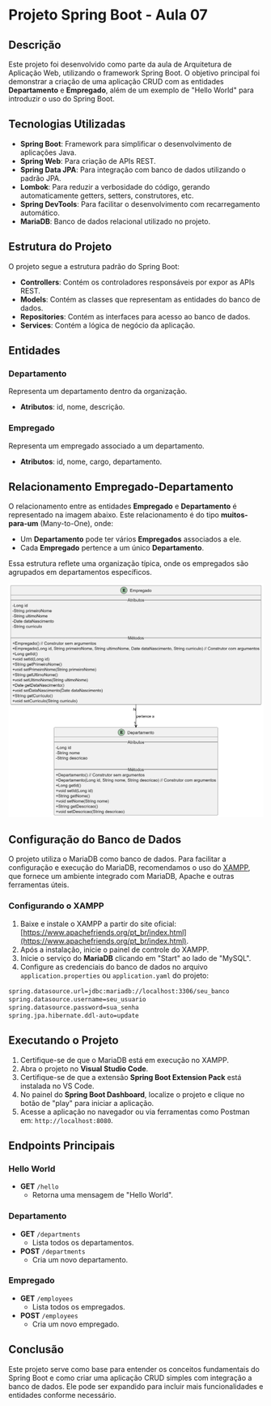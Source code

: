 # Projeto Spring Boot - Aula 07

## Descrição
Este projeto foi desenvolvido como parte da aula de Arquitetura de Aplicação Web, utilizando o framework Spring Boot. O objetivo principal foi demonstrar a criação de uma aplicação CRUD com as entidades **Departamento** e **Empregado**, além de um exemplo de "Hello World" para introduzir o uso do Spring Boot.

## Tecnologias Utilizadas
- **Spring Boot**: Framework para simplificar o desenvolvimento de aplicações Java.
- **Spring Web**: Para criação de APIs REST.
- **Spring Data JPA**: Para integração com banco de dados utilizando o padrão JPA.
- **Lombok**: Para reduzir a verbosidade do código, gerando automaticamente getters, setters, construtores, etc.
- **Spring DevTools**: Para facilitar o desenvolvimento com recarregamento automático.
- **MariaDB**: Banco de dados relacional utilizado no projeto.

## Estrutura do Projeto
O projeto segue a estrutura padrão do Spring Boot:

- **Controllers**: Contém os controladores responsáveis por expor as APIs REST.
- **Models**: Contém as classes que representam as entidades do banco de dados.
- **Repositories**: Contém as interfaces para acesso ao banco de dados.
- **Services**: Contém a lógica de negócio da aplicação.

## Entidades
### Departamento
Representa um departamento dentro da organização.
- **Atributos**: id, nome, descrição.

### Empregado
Representa um empregado associado a um departamento.
- **Atributos**: id, nome, cargo, departamento.

## Relacionamento Empregado-Departamento

O relacionamento entre as entidades **Empregado** e **Departamento** é representado na imagem abaixo. Este relacionamento é do tipo **muitos-para-um** (Many-to-One), onde:

- Um **Departamento** pode ter vários **Empregados** associados a ele.
- Cada **Empregado** pertence a um único **Departamento**.

Essa estrutura reflete uma organização típica, onde os empregados são agrupados em departamentos específicos.

![Relacionamento Empregado-Departamento](EmpregadoDepartamento.png)

## Configuração do Banco de Dados
O projeto utiliza o MariaDB como banco de dados. Para facilitar a configuração e execução do MariaDB, recomendamos o uso do [XAMPP](https://www.apachefriends.org/pt_br/index.html), que fornece um ambiente integrado com MariaDB, Apache e outras ferramentas úteis.

### Configurando o XAMPP
1. Baixe e instale o XAMPP a partir do site oficial: [https://www.apachefriends.org/pt_br/index.html](https://www.apachefriends.org/pt_br/index.html).
2. Após a instalação, inicie o painel de controle do XAMPP.
3. Inicie o serviço do **MariaDB** clicando em "Start" ao lado de "MySQL".
4. Configure as credenciais do banco de dados no arquivo `application.properties` ou `application.yaml` do projeto:

```properties
spring.datasource.url=jdbc:mariadb://localhost:3306/seu_banco
spring.datasource.username=seu_usuario
spring.datasource.password=sua_senha
spring.jpa.hibernate.ddl-auto=update
```

## Executando o Projeto
1. Certifique-se de que o MariaDB está em execução no XAMPP.
2. Abra o projeto no **Visual Studio Code**.
3. Certifique-se de que a extensão **Spring Boot Extension Pack** está instalada no VS Code.
4. No painel do **Spring Boot Dashboard**, localize o projeto e clique no botão de "play" para iniciar a aplicação.
5. Acesse a aplicação no navegador ou via ferramentas como Postman em: `http://localhost:8080`.

## Endpoints Principais
### Hello World
- **GET** `/hello`
  - Retorna uma mensagem de "Hello World".

### Departamento
- **GET** `/departments`
  - Lista todos os departamentos.
- **POST** `/departments`
  - Cria um novo departamento.

### Empregado
- **GET** `/employees`
  - Lista todos os empregados.
- **POST** `/employees`
  - Cria um novo empregado.

## Conclusão
Este projeto serve como base para entender os conceitos fundamentais do Spring Boot e como criar uma aplicação CRUD simples com integração a banco de dados. Ele pode ser expandido para incluir mais funcionalidades e entidades conforme necessário.